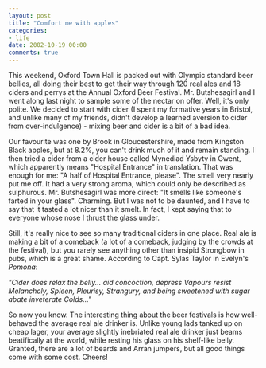 ```yaml
---
layout: post
title: "Comfort me with apples"
categories:
- life
date: 2002-10-19 00:00
comments: true
---
```


<p>This weekend, Oxford Town Hall is packed out with Olympic standard beer bellies, all doing their best to get their way through 120 real ales and 18 ciders and perrys at the Annual Oxford Beer Festival. Mr. Butshesagirl and I went along last night to sample some of the nectar on offer. Well, it's only polite. We decided to start with cider (I spent my formative years in Bristol, and unlike many of my friends, didn't develop a learned aversion to cider from over-indulgence) - mixing beer and cider is a bit of a bad idea.</p>

<p>Our favourite was one by Brook in Gloucestershire, made from Kingston Black apples, but at 8.2%, you can't drink much of it and remain standing. I then tried a cider from  a cider house called Mynediad Ysbyty in Gwent, which apparently means "Hospital Entrance" in translation. That was enough for me: "A half of Hospital Entrance, please". The smell very nearly put me off. It had a very strong aroma, which could only be described as sulphurous. Mr. Butshesagirl was more direct: "It smells like someone's farted in your glass". Charming. But I was not to be daunted, and I have to say that it tasted a lot nicer than it smelt. In fact, I kept saying that to everyone whose nose I thrust the glass under.</p>

<p>Still, it's really nice to see so many traditional ciders in one place. Real ale is making a bit of a comeback (a lot of a comeback, judging by the crowds at the festival), but you rarely see anything other than insipid Strongbow in pubs, which is a great shame. According to Capt. Sylas Taylor in Evelyn's <em>Pomona</em>:</p>

<p><em>"Cider does relax the belly... aid concoction, depress Vapours resist Melancholy, Spleen, Pleurisy, Strangury, and being sweetened with sugar abate inveterate Colds..."</em></p>

<p>So now you know. The interesting thing about the beer festivals is how well-behaved the average real ale drinker is. Unlike young lads tanked up on cheap lager, your average slightly inebriated real ale drinker just beams beatifically at the world, while resting his glass on his shelf-like belly. Granted, there are a lot of beards and Arran jumpers, but all good things come with some cost. Cheers!</p>

